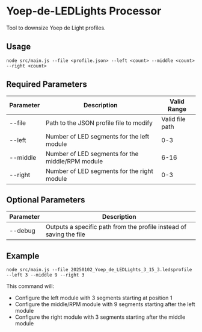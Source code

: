 # Yoep-de-LEDLights Processor
Tool to downsize Yoep de Light profiles.

## Usage
```
node src/main.js --file <profile.json> --left <count> --middle <count> --right <count>
```

## Required Parameters
| Parameter | Description | Valid Range |
|-----------|-------------|-------------|
| --file | Path to the JSON profile file to modify | Valid file path |
| --left | Number of LED segments for the left module | 0-3 |
| --middle | Number of LED segments for the middle/RPM module | 6-16 |
| --right | Number of LED segments for the right module | 0-3 |

## Optional Parameters
| Parameter | Description |
|-----------|-------------|
| --debug | Outputs a specific path from the profile instead of saving the file |


## Example
```
node src/main.js --file 20250102_Yoep_de_LEDLights_3_15_3.ledsprofile --left 3 --middle 9 --right 3
```

This command will:
- Configure the left module with 3 segments starting at position 1
- Configure the middle/RPM module with 9 segments starting after the left module
- Configure the right module with 3 segments starting after the middle module